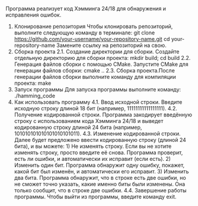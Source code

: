 Программа реализует код Хэмминга 24/18 для обнаружения и исправления ошибок.
1. Клонирование репозитория
    Чтобы клонировать репозиторий, выполните следующую команду в терминале: git clone https://github.com/your-username/your-repository-name.git cd your-repository-name
    Замените ссылку на репозиторий на свою.
2. Сборка проекта
    2.1. Создание директории для сборки. Создайте отдельную директорию для сборки проекта: mkdir build; cd build
    2.2. Генерация файлов сборки с помощью CMake. Запустите CMake для генерации файлов сборки: cmake ..
    2.3. Сборка проекта.После генерации файлов сборки выполните команду для компиляции проекта: make
3. Запуск программы
    Для запуска программы выполните команду: ./hamming_code
4. Как использовать программу
    4.1. Ввод исходной строки. Введите исходную строку длиной 18 бит (например, 11111111111111111).
    4.2. Получение кодированной строки. Программа закодирует введённую строку с использованием кода Хэмминга 24/18 и выведет кодированную строку длиной 24 бита (например, 101010101010101010101011).
    4.3. Изменение кодированной строки. Далее будет предложено ввести кодированную строку (длиной 24 бита), и вы можете:
       1) Не изменять строку. Если вы не хотите изменять строку, просто введите её снова. Программа проверит, есть ли ошибки, и автоматически их исправит (если есть).
       2) Изменить один бит. Программа обнаружит одну ошибку, покажет, какой бит был изменён, и автоматически его исправит.
       3) Изменить два бита. Программа обнаружит, что в строке есть две ошибки, но не сможет точно указать, какие именно биты были изменены. Она только сообщит, что в строке две ошибки.
    4.4. Завершение работы программы. Чтобы выйти из программы, введите команду exit.
